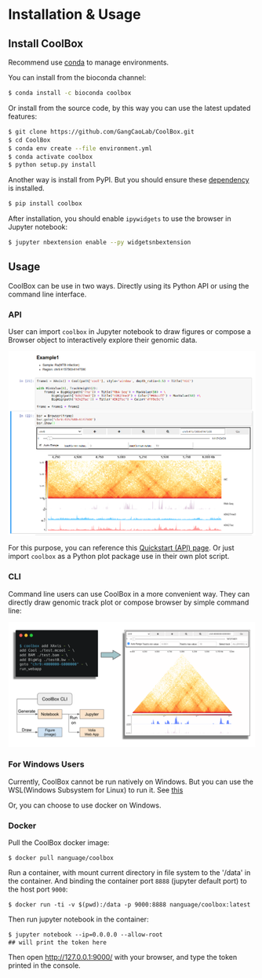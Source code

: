 # Installation & Usage

## Install CoolBox

Recommend use [conda](https://docs.conda.io/en/latest/miniconda.html) to manage environments.

You can install from the bioconda channel:

```bash
$ conda install -c bioconda coolbox
```

Or install from the source code,
by this way you can use the latest updated features:

```bash
$ git clone https://github.com/GangCaoLab/CoolBox.git
$ cd CoolBox
$ conda env create --file environment.yml
$ conda activate coolbox
$ python setup.py install
```

Another way is install from PyPI. But you should ensure these
[dependency](https://github.com/GangCaoLab/CoolBox/blob/master/environment.yml)
is installed.

```bash
$ pip install coolbox
```


After installation, you should
enable `ipywidgets` to use the browser in Jupyter notebook:

```bash
$ jupyter nbextension enable --py widgetsnbextension
``` 

## Usage

CoolBox can be use in two ways. 
Directly using its Python API or using the command line interface.

### API

User can import `coolbox` in Jupyter notebook to 
draw figures or compose a Browser object to
interactively explore their genomic data. 

![browser](../images/browser_compose_1.png)

For this purpose, you can reference this
[Quickstart (API) page](https://gangcaolab.github.io/CoolBox/quick_start_API.html).
Or just import `coolbox` as a
Python plot package use in their own plot
script.


### CLI

Command line users can use CoolBox in a more convenient way. They can directly draw genomic track plot or
compose browser by simple command line:

![fig_CLI](../images/fig_CLI.png)

### For Windows Users

Currently, CoolBox cannot be run natively on Windows.
But you can use the WSL(Windows Subsystem for Linux) to run it.
See [this](https://docs.microsoft.com/en-us/windows/wsl/install-win10)

Or, you can choose to use docker on Windows.

### Docker

Pull the CoolBox docker image:

```
$ docker pull nanguage/coolbox
```

Run a container, with mount current directory in file system to the '/data' in the container.
And binding the container port `8888` (jupyter default port) to the host port `9000`:

```
$ docker run -ti -v $(pwd):/data -p 9000:8888 nanguage/coolbox:latest
```

Then run jupyter notebook in the container:

```
$ jupyter notebook --ip=0.0.0.0 --allow-root
## will print the token here
```

Then open http://127.0.0.1:9000/ with your browser, and type the
token printed in the console.

